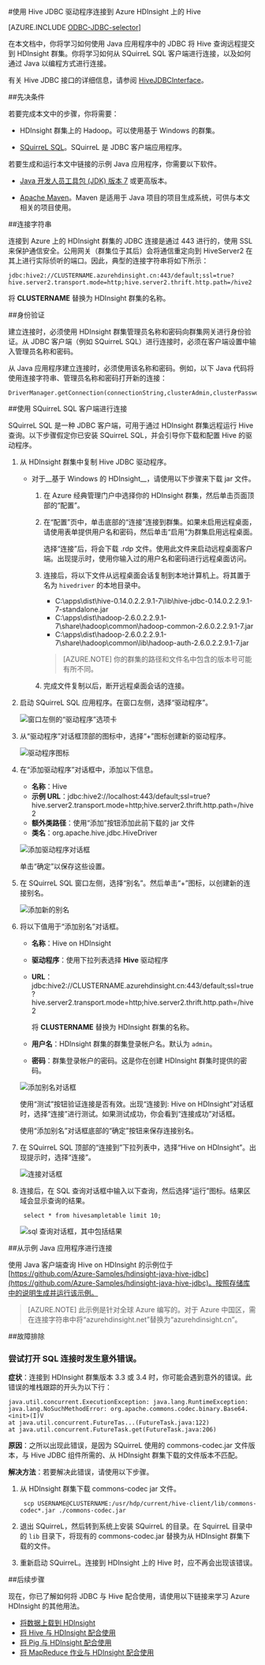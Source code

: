 <properties
 pageTitle="使用 JDBC 在 Azure HDInsight 上查询 Hive"
 description="了解如何使用 JDBC 连接到 Azure HDInsight 上的 Hive，以及如何通过远程方式对存储在云中的数据运行查询。"
 services="hdinsight"
 documentationCenter=""
 authors="Blackmist"
 manager="paulettm"
 editor="cgronlun"
	tags="azure-portal"/>

<tags
	ms.service="hdinsight"
	ms.date="06/03/2016"
	wacn.date="07/28/2016"/>

#使用 Hive JDBC 驱动程序连接到 Azure HDInsight 上的 Hive

[AZURE.INCLUDE [ODBC-JDBC-selector](../../includes/hdinsight-selector-odbc-jdbc.md)]

在本文档中，你将学习如何使用 Java 应用程序中的 JDBC 将 Hive 查询远程提交到 HDInsight 群集。你将学习如何从 SQuirreL SQL 客户端进行连接，以及如何通过 Java 以编程方式进行连接。

有关 Hive JDBC 接口的详细信息，请参阅 [HiveJDBCInterface](https://cwiki.apache.org/confluence/display/Hive/HiveJDBCInterface)。

##先决条件

若要完成本文中的步骤，你将需要：

* HDInsight 群集上的 Hadoop。可以使用基于 Windows 的群集。

* [SQuirreL SQL](http://squirrel-sql.sourceforge.net/)。SQuirreL 是 JDBC 客户端应用程序。

若要生成和运行本文中链接的示例 Java 应用程序，你需要以下软件。

* [Java 开发人员工具包 (JDK) 版本 7](https://www.oracle.com/technetwork/java/javase/downloads/jdk7-downloads-1880260.html) 或更高版本。

* [Apache Maven](https://maven.apache.org)。Maven 是适用于 Java 项目的项目生成系统，可供与本文相关的项目使用。

##连接字符串

连接到 Azure 上的 HDInsight 群集的 JDBC 连接是通过 443 进行的，使用 SSL 来保护通信安全。公用网关（群集位于其后）会将通信重定向到 HiveServer2 在其上进行实际侦听的端口。因此，典型的连接字符串将如下所示：

    jdbc:hive2://CLUSTERNAME.azurehdinsight.cn:443/default;ssl=true?hive.server2.transport.mode=http;hive.server2.thrift.http.path=/hive2

将 __CLUSTERNAME__ 替换为 HDInsight 群集的名称。

##身份验证

建立连接时，必须使用 HDInsight 群集管理员名称和密码向群集网关进行身份验证。从 JDBC 客户端（例如 SQuirreL SQL）进行连接时，必须在客户端设置中输入管理员名称和密码。

从 Java 应用程序建立连接时，必须使用该名称和密码。例如，以下 Java 代码将使用连接字符串、管理员名称和密码打开新的连接：

    DriverManager.getConnection(connectionString,clusterAdmin,clusterPassword);

##使用 SQuirreL SQL 客户端进行连接

SQuirreL SQL 是一种 JDBC 客户端，可用于通过 HDInsight 群集远程运行 Hive 查询。以下步骤假定你已安装 SQuirreL SQL，并会引导你下载和配置 Hive 的驱动程序。

1. 从 HDInsight 群集中复制 Hive JDBC 驱动程序。

    * 对于__基于 Windows 的 HDInsight__，请使用以下步骤来下载 jar 文件。

        1. 在 Azure 经典管理门户中选择你的 HDInsight 群集，然后单击页面顶部的“配置”。

        2. 在“配置”页中，单击底部的“连接”连接到群集。如果未启用远程桌面，请使用表单提供用户名和密码，然后单击“启用”为群集启用远程桌面。

            选择“连接”后，将会下载 .rdp 文件。使用此文件来启动远程桌面客户端。出现提示时，使用你输入过的用户名和密码进行远程桌面访问。

        3. 连接后，将以下文件从远程桌面会话复制到本地计算机上。将其置于名为 `hivedriver` 的本地目录中。

            * C:\\apps\\dist\\hive-0.14.0.2.2.9.1-7\\lib\\hive-jdbc-0.14.0.2.2.9.1-7-standalone.jar
            * C:\\apps\\dist\\hadoop-2.6.0.2.2.9.1-7\\share\\hadoop\\common\\hadoop-common-2.6.0.2.2.9.1-7.jar
            * C:\\apps\\dist\\hadoop-2.6.0.2.2.9.1-7\\share\\hadoop\\common\\lib\\hadoop-auth-2.6.0.2.2.9.1-7.jar

            > [AZURE.NOTE] 你的群集的路径和文件名中包含的版本号可能有所不同。

        4. 完成文件复制以后，断开远程桌面会话的连接。

3. 启动 SQuirreL SQL 应用程序。在窗口左侧，选择“驱动程序”。

    ![窗口左侧的“驱动程序”选项卡](./media/hdinsight-connect-hive-jdbc-driver/squirreldrivers.png)

4. 从“驱动程序”对话框顶部的图标中，选择“+”图标创建新的驱动程序。

    ![驱动程序图标](./media/hdinsight-connect-hive-jdbc-driver/driversicons.png)

5. 在“添加驱动程序”对话框中，添加以下信息。

    * __名称__：Hive
    * __示例 URL__：jdbc:hive2://localhost:443/default;ssl=true?hive.server2.transport.mode=http;hive.server2.thrift.http.path=/hive2
    * __额外类路径__：使用“添加”按钮添加此前下载的 jar 文件
    * __类名__：org.apache.hive.jdbc.HiveDriver

    ![添加驱动程序对话框](./media/hdinsight-connect-hive-jdbc-driver/adddriver.png)

    单击“确定”以保存这些设置。

6. 在 SQuirreL SQL 窗口左侧，选择“别名”。然后单击“+”图标，以创建新的连接别名。

    ![添加新的别名](./media/hdinsight-connect-hive-jdbc-driver/aliases.png)

7. 将以下值用于“添加别名”对话框。

    * __名称__：Hive on HDInsight
    * __驱动程序__：使用下拉列表选择 __Hive__ 驱动程序
    * __URL__：jdbc:hive2://CLUSTERNAME.azurehdinsight.cn:443/default;ssl=true?hive.server2.transport.mode=http;hive.server2.thrift.http.path=/hive2

        将 __CLUSTERNAME__ 替换为 HDInsight 群集的名称。

    * __用户名__：HDInsight 群集的群集登录帐户名。默认为 `admin`。
    * __密码__：群集登录帐户的密码。这是你在创建 HDInsight 群集时提供的密码。

    ![添加别名对话框](./media/hdinsight-connect-hive-jdbc-driver/addalias.png)

    使用“测试”按钮验证连接是否有效。出现“连接到: Hive on HDInsight”对话框时，选择“连接”进行测试。如果测试成功，你会看到“连接成功”对话框。

    使用“添加别名”对话框底部的“确定”按钮来保存连接别名。

8. 在 SQuirreL SQL 顶部的“连接到”下拉列表中，选择“Hive on HDInsight”。出现提示时，选择“连接”。

    ![连接对话框](./media/hdinsight-connect-hive-jdbc-driver/connect.png)

9. 连接后，在 SQL 查询对话框中输入以下查询，然后选择“运行”图标。结果区域会显示查询的结果。

        select * from hivesampletable limit 10;

    ![sql 查询对话框，其中包括结果](./media/hdinsight-connect-hive-jdbc-driver/sqlquery.png)

##从示例 Java 应用程序进行连接

使用 Java 客户端查询 Hive on HDInsight 的示例位于 [https://github.com/Azure-Samples/hdinsight-java-hive-jdbc](https://github.com/Azure-Samples/hdinsight-java-hive-jdbc)。按照存储库中的说明生成并运行该示例。

>[AZURE.NOTE] 此示例是针对全球 Azure 编写的。对于 Azure 中国区，需在连接字符串中将“azurehdinsight.net”替换为“azurehdinsight.cn”。

##故障排除

### 尝试打开 SQL 连接时发生意外错误。

__症状__：连接到 HDInsight 群集版本 3.3 或 3.4 时，你可能会遇到意外的错误。此错误的堆栈跟踪的开头为以下行：

    java.util.concurrent.ExecutionException: java.lang.RuntimeException: java.lang.NoSuchMethodError: org.apache.commons.codec.binary.Base64.<init>(I)V
    at java.util.concurrent.FutureTas...(FutureTask.java:122)
    at java.util.concurrent.FutureTask.get(FutureTask.java:206)

__原因__：之所以出现此错误，是因为 SQuirreL 使用的 commons-codec.jar 文件版本，与 Hive JDBC 组件所需的、从 HDInsight 群集下载的文件版本不匹配。

__解决方法__：若要解决此错误，请使用以下步骤。

1. 从 HDInsight 群集下载 commons-codec jar 文件。

        scp USERNAME@CLUSTERNAME:/usr/hdp/current/hive-client/lib/commons-codec*.jar ./commons-codec.jar

2. 退出 SQuirreL，然后转到系统上安装 SQuirreL 的目录。在 SquirreL 目录中的 `lib` 目录下，将现有的 commons-codec.jar 替换为从 HDInsight 群集下载的文件。

3. 重新启动 SQuirreL。连接到 HDInsight 上的 Hive 时，应不再会出现该错误。

##后续步骤

现在，你已了解如何将 JDBC 与 Hive 配合使用，请使用以下链接来学习 Azure HDInsight 的其他用法。

* [将数据上载到 HDInsight](/documentation/articles/hdinsight-upload-data/)
* [将 Hive 与 HDInsight 配合使用](/documentation/articles/hdinsight-use-hive/)
* [将 Pig 与 HDInsight 配合使用](/documentation/articles/hdinsight-use-pig/)
* [将 MapReduce 作业与 HDInsight 配合使用](/documentation/articles/hdinsight-use-mapreduce/)

<!---HONumber=Mooncake_0530_2016-->